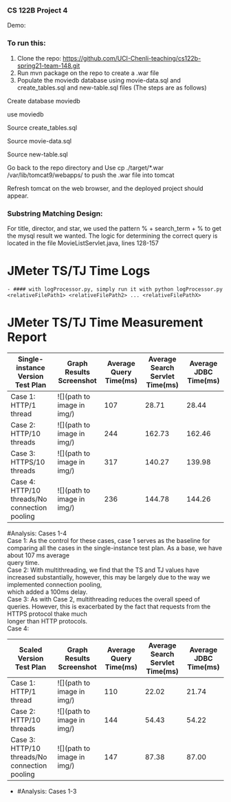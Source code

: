 ### CS 122B Project 4
Demo: 

### To run this:
1. Clone the repo: https://github.com/UCI-Chenli-teaching/cs122b-spring21-team-148.git
2. Run mvn package on the repo to create a .war file
3. Populate the moviedb database using movie-data.sql and create_tables.sql and new-table.sql files (The steps are as follows)

Create database moviedb

use moviedb

Source create_tables.sql

Source movie-data.sql

Source new-table.sql


Go back to the repo directory and Use cp ./target/*.war /var/lib/tomcat9/webapps/ to push the .war file into tomcat

Refresh tomcat on the web browser, and the deployed project should appear.

### Substring Matching Design:
For title, director, and star, we used the pattern % + search_term + % to get the mysql result we wanted.
The logic for determining the correct query is located in the file MovieListServlet.java, lines 128-157

# JMeter TS/TJ Time Logs
    - #### with logProcessor.py, simply run it with python logProcessor.py <relativeFilePath1> <relativeFilePath2> ... <relativeFilePathX> 

# JMeter TS/TJ Time Measurement Report

| **Single-instance Version Test Plan**          | **Graph Results Screenshot** | **Average Query Time(ms)** | **Average Search Servlet Time(ms)** | **Average JDBC Time(ms)** | 
|------------------------------------------------|------------------------------|----------------------------|-------------------------------------|---------------------------
| Case 1: HTTP/1 thread                          | ![](path to image in img/)   | 107                        | 28.71                               | 28.44                     |
| Case 2: HTTP/10 threads                        | ![](path to image in img/)   | 244                        | 162.73                              | 162.46                    | 
| Case 3: HTTPS/10 threads                       | ![](path to image in img/)   | 317                        | 140.27                              | 139.98                    | 
| Case 4: HTTP/10 threads/No connection pooling  | ![](path to image in img/)   | 236                        | 144.78                              | 144.26                    | 
    
#Analysis: Cases 1-4  
    Case 1: As the control for these cases, case 1 serves as the baseline for comparing all the cases in the single-instance test plan. As a base, we have about 107 ms average   
    query time.  
    Case 2: With multithreading, we find that the TS and TJ values have increased substantially, however, this may be largely due to the way we implemented connection pooling,   
    which added a 100ms delay.  
    Case 3: As with Case 2, multithreading reduces the overall speed of queries. However, this is exacerbated by the fact that requests from the HTTPS protocol thake much   
    longer than HTTP protocols.  
    Case 4:   
    
| **Scaled Version Test Plan**                   | **Graph Results Screenshot** | **Average Query Time(ms)** | **Average Search Servlet Time(ms)** | **Average JDBC Time(ms)** | 
|------------------------------------------------|------------------------------|----------------------------|-------------------------------------|---------------------------
| Case 1: HTTP/1 thread                          | ![](path to image in img/)   | 110                        | 22.02                               | 21.74                     |
| Case 2: HTTP/10 threads                        | ![](path to image in img/)   | 144                        | 54.43                               | 54.22                     |
| Case 3: HTTP/10 threads/No connection pooling  | ![](path to image in img/)   | 147                        | 87.38                               | 87.00                     |

- #Analysis: Cases 1-3
    

